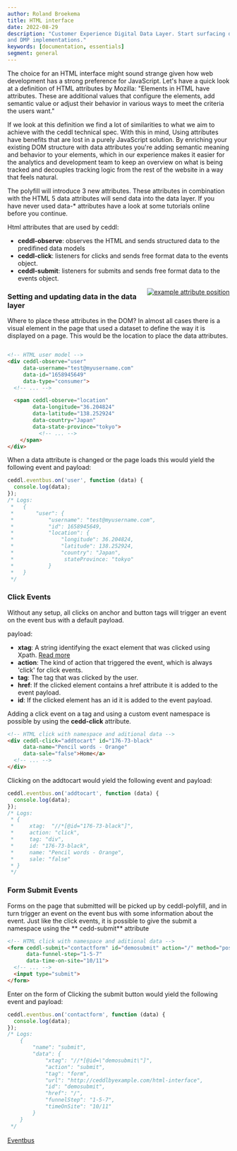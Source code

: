 ```yaml
---
author: Roland Broekema
title: HTML interface
date: 2022-08-29
description: "Customer Experience Digital Data Layer. Start surfacing data for marketing. analytics, personalization,
and DMP implementations."
keywords: [documentation, essentials]
segment: general
---
```


The choice for an HTML interface might sound strange given how web development has a strong preference for JavaScript.
Let's have a quick look at a definition of HTML attributes by Mozilla: "Elements in HTML have attributes. These are
additional values that configure the elements, add semantic value or adjust their behavior in various ways to meet the
criteria the users want."

If we look at this definition we find a lot of similarities to what we aim to achieve with the ceddl technical spec.
With this in mind, Using attributes have benefits that are lost in a purely JavaScript solution. By enriching your
existing DOM structure with data attributes you're adding semantic meaning and behavior to your elements, which in our
experience makes it easier for the analytics and development team to keep an overview on what is being tracked and
decouples tracking logic from the rest of the website in a way that feels natural.

The polyfill will introduce 3 new attributes. These attributes in combination with the HTML 5 data attributes will send
data into the data layer. If you have never used data-* attributes have a look at some tutorials online before you
continue.

Html attributes that are used by ceddl:

* **ceddl-observe**: observes the HTML and sends structured data to the predifined data models
* **ceddl-click**: listeners for clicks and sends free format data to the events object.
* **ceddl-submit**: listeners for submits and sends free format data to the events object.

<div style="float:right">
<a href="/img/docs/attribute-position.png" target="_blank"><img id="attribute_position" src="/img/docs/attribute-position.png" alt="example attribute position"></a>
</div>

### Setting and updating data in the data layer

Where to place these attributes in the DOM? In almost all cases there is a visual element in the page that used a
dataset to define the way it is displayed on a page. This would be the location to place the data attributes.

<div style="clear:both"></div>

```html
<!-- HTML user model -->
<div ceddl-observe="user"
     data-username="test@myusername.com"
     data-id="1658945649"
     data-type="consumer">
  <!-- ... -->

  <span ceddl-observe="location"
        data-longitude="36.204824"
        data-latitude="138.252924"
        data-country="Japan"
        data-state-province="tokyo">
          <!-- ... -->
    </span>
</div>
```

When a data attribute is changed or the page loads this would yield the following event and payload:

```js
ceddl.eventbus.on('user', function (data) {
  console.log(data);
});
/* Logs:
 *   {
 *       "user": {
 *           "username": "test@myusername.com",
 *           "id": 1658945649,
 *           "location": {
 *               "longitude": 36.204824,
 *               "latitude": 138.252924,
 *               "country": "Japan",
 *                stateProvince: "tokyo"
 *           }
 *   }
 */
```

### Click Events

Without any setup, all clicks on anchor and button tags will trigger an event on the event bus with a default payload.

payload:

* **xtag**: A string identifying the exact element that was clicked using
  Xpath. <a href="https://www.w3.org/TR/1999/REC-xpath-19991116/">Read more</a>
* **action**: The kind of action that triggered the event, which is always 'click' for click events.
* **tag**: The tag that was clicked by the user.
* **href**: If the clicked element contains a href attribute it is added to the event payload.
* **id**: If the clicked element has an id it is added to the event payload.

Adding a click event on a tag and using a custom event namespace is possible by using the **cedd-click** attribute.

```html
<!-- HTML click with namespace and aditional data -->
<div ceddl-click="addtocart" id="176-73-black"
     data-name="Pencil words - Orange"
     data-sale="false">Home</a>
  <!-- ... -->
</div>
```

Clicking on the addtocart would yield the following event and payload:

```js
ceddl.eventbus.on('addtocart', function (data) {
  console.log(data);
});
/* Logs:
 * {
 *     xtag:  "//*[@id="176-73-black"]",
 *     action: "click",
 *     tag: "div",
 *     id: "176-73-black",
 *     name: "Pencil words - Orange",
 *     sale: "false"
 * }
 */
```

### Form Submit Events

Forms on the page that submitted will be picked up by ceddl-polyfill, and in turn trigger an event on the event bus with
some information about the event. Just like the click events, it is possible to give the submit a namespace using the **
cedd-submit** attribute

```html
<!-- HTML click with namespace and aditional data -->
<form ceddl-submit="contactform" id="demosubmit" action="/" method="post"
      data-funnel-step="1-5-7"
      data-time-on-site="10/11">
  <!-- ... -->
  <input type="submit">
</form>
```

Enter on the form of Clicking the submit button would yield the following event and payload:

```js
ceddl.eventbus.on('contactform', function (data) {
  console.log(data);
});
/* Logs:
    {
        "name": "submit",
        "data": {
            "xtag": "//*[@id=\"demosubmit\"]",
            "action": "submit",
            "tag": "form",
            "url": "http://ceddlbyexample.com/html-interface",
            "id": "demosubmit",
            "href": "/",
            "funnelStep": "1-5-7",
            "timeOnSite": "10/11"
        }
    }
 */
```

<div class="text-right">
<a style="display: inline-block; margin-bottom: 20px; line-height:20px;" href="/eventbus">Eventbus <i class="icon-arrow-right"></i></a>
</div>
